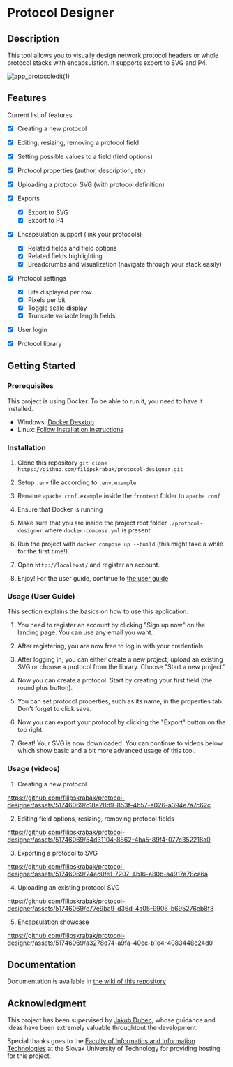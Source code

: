 # Protocol Designer

## Description
This tool allows you to visually design network protocol headers or whole protocol stacks with encapsulation. It supports export to SVG and P4. 

![app_protocoledit(1)](https://github.com/filipskrabak/protocol-designer/assets/51746069/882aab3c-1d41-4f7f-b5b3-f85f842f40a9)

## Features

Current list of features:

- [x] Creating a new protocol
- [x] Editing, resizing, removing a protocol field
- [x] Setting possible values to a field (field options)
- [x] Protocol properties (author, description, etc)
- [x] Uploading a protocol SVG (with protocol definition)
- [x] Exports
    - [x] Export to SVG
    - [x] Export to P4
- [x] Encapsulation support (link your protocols)
    - [x] Related fields and field options
    - [x] Related fields highlighting
    - [x] Breadcrumbs and visualization (navigate through your stack easily)
- [x] Protocol settings
    - [x] Bits displayed per row
    - [x] Pixels per bit
    - [x] Toggle scale display
    - [x] Truncate variable length fields
- [x] User login
- [x] Protocol library


## Getting Started

### Prerequisites
This project is using Docker. To be able to run it, you need to have it installed.

- Windows: [Docker Desktop](https://www.docker.com/products/docker-desktop/)
- Linux: [Follow Installation Instructions](https://docs.docker.com/engine/install/debian/)

### Installation
1. Clone this repository
``` git clone https://github.com/filipskrabak/protocol-designer.git ```

2. Setup `.env` file according to `.env.example`

3. Rename `apache.conf.example` inside the `frontend` folder to `apache.conf`

4. Ensure that Docker is running

5. Make sure that you are inside the project root folder `./protocol-designer` where `docker-compose.yml` is present

6. Run the project with ```docker compose up --build``` (this might take a while for the first time!)

7. Open `http://localhost/` and register an account. 

8. Enjoy! For the user guide, continue to [the user guide](#usage-user-guide)

### Usage (User Guide)

This section explains the basics on how to use this application.

1. You need to register an account by clicking "Sign up now" on the landing page. You can use any email you want.

2. After registering, you are now free to log in with your credentials. 

3. After logging in, you can either create a new project, upload an existing SVG or choose a protocol from the library. Choose "Start a new project"

4. Now you can create a protocol. Start by creating your first field (the round plus button). 

5. You can set protocol properties, such as its name, in the properties tab. Don't forget to click save.

6. Now you can export your protocol by clicking the "Export" button on the top right.

7. Great! Your SVG is now downloaded. You can continue to videos below which show basic and a bit more advanced usage of this tool.

### Usage (videos)

1. Creating a new protocol

https://github.com/filipskrabak/protocol-designer/assets/51746069/c18e28d9-853f-4b57-a026-a394e7a7c62c

2. Editing field options, resizing, removing protocol fields

https://github.com/filipskrabak/protocol-designer/assets/51746069/54d31104-8862-4ba5-89f4-077c352218a0

3. Exporting a protocol to SVG

https://github.com/filipskrabak/protocol-designer/assets/51746069/24ec0fe1-7207-4b16-a80b-a4917a78ca6a

4. Uploading an existing protocol SVG

https://github.com/filipskrabak/protocol-designer/assets/51746069/e77e9ba9-d36d-4a05-9906-b695276eb8f3

5. Encapsulation showcase

https://github.com/filipskrabak/protocol-designer/assets/51746069/a3278d74-a9fa-40ec-b1e4-4083448c24d0


## Documentation

Documentation is available in [the wiki of this repository](https://github.com/filipskrabak/protocol-designer/wiki/Technical-Documentation)

## Acknowledgment

This project has been supervised by [Jakub Dubec](https://github.com/Sibyx), whose guidance and ideas have been extremely valuable throughtout the development. 

Special thanks goes to the [Faculty of Informatics and Information Technologies](https://fiit.stuba.sk) at the Slovak University of Technology for providing hosting for this project.